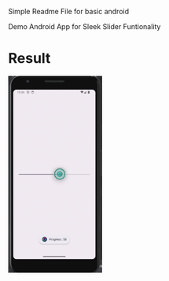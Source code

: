 Simple Readme File for basic android 


Demo Android App for Sleek Slider  Funtionality

# Result
<img src ="https://github.com/Mirzaazmath/android_basic/blob/basic_SleekSlider/app/src/main/res/output/result.png" height="400">

